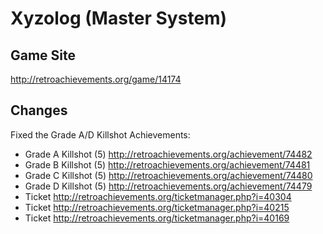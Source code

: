 # Xyzolog (Master System)

## Game Site
http://retroachievements.org/game/14174

## Changes
Fixed the Grade A/D Killshot Achievements:
* Grade A Killshot (5) http://retroachievements.org/achievement/74482
* Grade B Killshot (5) http://retroachievements.org/achievement/74481
* Grade C Killshot (5) http://retroachievements.org/achievement/74480
* Grade D Killshot (5) http://retroachievements.org/achievement/74479
* Ticket http://retroachievements.org/ticketmanager.php?i=40304
* Ticket http://retroachievements.org/ticketmanager.php?i=40215
* Ticket http://retroachievements.org/ticketmanager.php?i=40169